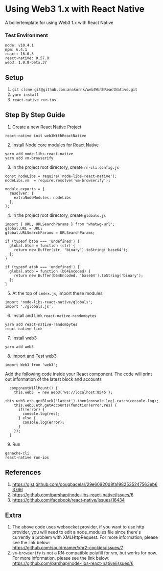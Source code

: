 # Using Web3 1.x with React Native
A boilertemplate for using Web3 1.x with React Native

### Test Environment
```
node: v10.4.1
npm: 6.4.1
react: 16.6.3
react-native: 0.57.8
web3: 1.0.0-beta.37
```
## Setup
1. `git clone git@github.com:anakornk/web3WithReactNative.git`
2. `yarn install`
3. `react-native run-ios`

## Step By Step Guide
1. Create a new React Native Project
```
react-native init web3WithReactNative
```
2. Install Node core modules for React Native
```
yarn add node-libs-react-native
yarn add vm-browserify
```
3. In the project root directory, create `rn-cli.config.js`
```
const nodeLibs = require('node-libs-react-native');
nodeLibs.vm  = require.resolve('vm-browserify');

module.exports = {
  resolver: {
    extraNodeModules: nodeLibs
  },
};
```
4. In the project root directory, create `globals.js`  
```
import { URL, URLSearchParams } from "whatwg-url";
global.URL = URL;
global.URLSearchParams = URLSearchParams;

if (typeof btoa === 'undefined') {
  global.btoa = function (str) {
    return new Buffer(str, 'binary').toString('base64');
  };
}

if (typeof atob === 'undefined') {
  global.atob = function (b64Encoded) {
    return new Buffer(b64Encoded, 'base64').toString('binary');
  };
}
```
5. At the top of `index.js`, import these modules
```
import 'node-libs-react-native/globals';
import './globals.js';
```
6. Install and Link `react-native-randombytes`
```
yarn add react-native-randombytes
react-native link
```
7. Install web3
```
yarn add web3
```
8. Import and Test web3
```
import Web3 from 'web3';
```
Add the following code inside your React component. The code will print out information of the latest block and accounts
```
  componentWillMount() {
    this.web3  = new Web3('ws://localhost:8545');
    this.web3.eth.getBlock('latest').then(console.log).catch(console.log);
    this.web3.eth.getAccounts(function(error,res) {
      if(!error) {
        console.log(res);
      } else {
        console.log(error);
      }
    });
  }
```
9. Run
```
ganache-cli
react-native run-ios
```

## References
1. https://gist.github.com/dougbacelar/29e60920d8fa1982535247563eb63766
2. https://github.com/parshap/node-libs-react-native/issues/6
3. https://github.com/facebook/react-native/issues/16434

## Extra
1. The above code uses websocket provider, if you want to use http provider, you will need to edit a node_modules file since there's currently a problem with XMLHttpRequest. For more information, please see the link below:  
https://github.com/souldreamer/xhr2-cookies/issues/7
2. `vm-browserify` is not a RN-compatible polyfill for vm, but works for now. For more information, please see the link below:
https://github.com/parshap/node-libs-react-native/issues/6